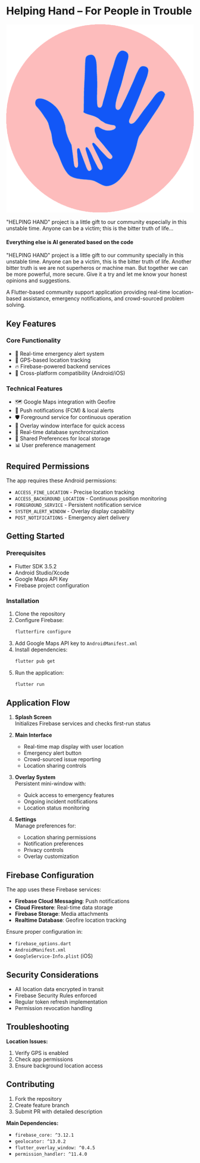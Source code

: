 # Helping Hand – For People in Trouble

![App Logo](media/image/hh-logo.png)

"HELPING HAND" project is a little gift to our community especially in this unstable time. Anyone can be a victim; this is the bitter truth of life...
 
#### Everything else is AI generated based on the code
    
  "HELPING HAND" project is a little gift to our community specially in this unstable time. Anyone can be a victim, this is the bitter truth of life. Another bitter truth is we are not superheros or machine man. But together we can be more powerful, more secure. Give it a try and let me know your honest opinions and suggestions. 


A Flutter-based community support application providing real-time location-based assistance, emergency notifications, and crowd-sourced problem solving.

## Key Features

### Core Functionality
- 🚨 Real-time emergency alert system
- 📍 GPS-based location tracking
- 🔥 Firebase-powered backend services
- 📱 Cross-platform compatibility (Android/iOS)

### Technical Features
- 🗺️ Google Maps integration with Geofire
- 🔔 Push notifications (FCM) & local alerts
- 🛡️ Foreground service for continuous operation
- 📲 Overlay window interface for quick access
- 🔄 Real-time database synchronization
- 🔐 Shared Preferences for local storage
- 📊 User preference management

## Required Permissions
The app requires these Android permissions:
- `ACCESS_FINE_LOCATION` - Precise location tracking
- `ACCESS_BACKGROUND_LOCATION` - Continuous position monitoring
- `FOREGROUND_SERVICE` - Persistent notification service
- `SYSTEM_ALERT_WINDOW` - Overlay display capability
- `POST_NOTIFICATIONS` - Emergency alert delivery

## Getting Started

### Prerequisites
- Flutter SDK 3.5.2
- Android Studio/Xcode
- Google Maps API Key
- Firebase project configuration

### Installation
1. Clone the repository
2. Configure Firebase:
   ```bash
   flutterfire configure
   ```
3. Add Google Maps API key to `AndroidManifest.xml`
4. Install dependencies:
   ```bash
   flutter pub get
   ```
5. Run the application:
   ```bash
   flutter run
   ```

## Application Flow

1. **Splash Screen**  
   Initializes Firebase services and checks first-run status

2. **Main Interface**  
   - Real-time map display with user location
   - Emergency alert button
   - Crowd-sourced issue reporting
   - Location sharing controls

3. **Overlay System**  
   Persistent mini-window with:
   - Quick access to emergency features
   - Ongoing incident notifications
   - Location status monitoring

4. **Settings**  
   Manage preferences for:
   - Location sharing permissions
   - Notification preferences
   - Privacy controls
   - Overlay customization

## Firebase Configuration
The app uses these Firebase services:
- **Firebase Cloud Messaging**: Push notifications
- **Cloud Firestore**: Real-time data storage
- **Firebase Storage**: Media attachments
- **Realtime Database**: Geofire location tracking

Ensure proper configuration in:
- `firebase_options.dart`
- `AndroidManifest.xml`
- `GoogleService-Info.plist` (iOS)

## Security Considerations
- All location data encrypted in transit
- Firebase Security Rules enforced
- Regular token refresh implementation
- Permission revocation handling

## Troubleshooting
**Location Issues:**
1. Verify GPS is enabled
2. Check app permissions
3. Ensure background location access


## Contributing
1. Fork the repository
2. Create feature branch
3. Submit PR with detailed description

**Main Dependencies:**
- `firebase_core: ^3.12.1`
- `geolocator: ^13.0.2`
- `flutter_overlay_window: ^0.4.5`
- `permission_handler: ^11.4.0`
